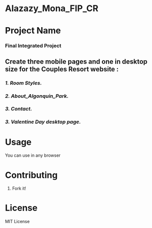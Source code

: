 # Alazazy_Mona_FIP_CR

# Project Name

### **Final Integrated Project**

 ## Create three mobile pages and one in desktop size for the Couples Resort website :
 ### *1.  Room Styles.*

 ### *2.  About_Algonquin_Park.*

 ### *3. Contact.* 

 ### *3. Valentine Day desktop page.*


# Usage

You can use in any browser

# Contributing

1. Fork it!

# License

MIT License

